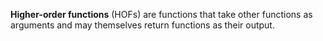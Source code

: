**Higher-order functions** (HOFs) are functions that take other functions as arguments and may themselves return functions as their output. 